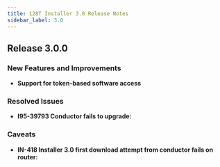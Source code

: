 ```yaml
---
title: 128T Installer 3.0 Release Notes
sidebar_label: 3.0
---
```


## Release 3.0.0

### New Features and Improvements

- **Support for token-based software access**

### Resolved Issues

- **I95-39793 Conductor fails to upgrade:**

### Caveats

- **IN-418 Installer 3.0 first download attempt from conductor fails on router:** 